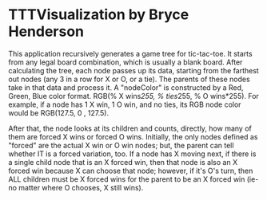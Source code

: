 # TTTVisualization by Bryce Henderson

This application recursively generates a game tree for tic-tac-toe. It starts from any legal board combination, which is usually a blank board. After calculating the tree, each node passes up its data, starting from the farthest out nodes (any 3 in a row for X or O, or a tie). The parents of these nodes take in that data and process it. A "nodeColor" is constructed by a Red, Green, Blue color format. RGB(% X wins*255, % ties*255, % O wins*255). For example, if a node has 1 X win, 1 O win, and no ties, its RGB node color would be RGB(127.5, 0 , 127.5). 

After that, the node looks at its children and counts, directly, how many of them are forced X wins or forced O wins. Initially, the only nodes defined as "forced" are the actual X win or O win nodes; but, the parent can tell whether IT is a forced variation, too. If a node has X moving next, if there is a single child node that is an X forced win, then that node is also an X forced win because X can choose that node; however, if it's O's turn, then ALL children must be X forced wins for the parent to be an X forced win (ie- no matter where O chooses, X still wins).